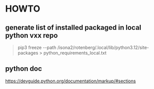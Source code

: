 # HOWTO

## generate list of installed packaged in local python vxx repo

>pip3 freeze --path /isona2/rotenberg/.local/lib/python3.12/site-packages > python_requirements_local.txt

## python doc

https://devguide.python.org/documentation/markup/#sections
